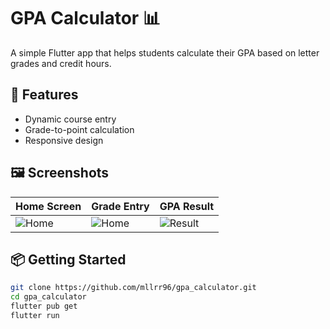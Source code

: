 # GPA Calculator 📊

A simple Flutter app that helps students calculate their GPA based on letter grades and credit hours.

## 🚀 Features

- Dynamic course entry
- Grade-to-point calculation
- Responsive design

## 🖼️ Screenshots

| Home Screen                                                                             | Grade Entry                                                                            | GPA Result                                                                            |
|-----------------------------------------------------------------------------------------|----------------------------------------------------------------------------------------|---------------------------------------------------------------------------------------|
| ![Home](https://github.com/mllrr96/gpa_calculator/blob/main/screenshots/Home-Empty.png) | ![Home](https://github.com/mllrr96/gpa_calculator/blob/main/screenshots/Home.png) | ![Result](https://github.com/mllrr96/gpa_calculator/blob/main/screenshots/Result.png) |

## 📦 Getting Started

```bash
git clone https://github.com/mllrr96/gpa_calculator.git
cd gpa_calculator
flutter pub get
flutter run
